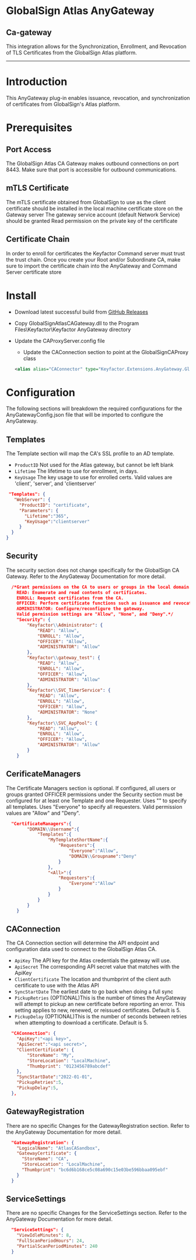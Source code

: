 # GlobalSign Atlas AnyGateway
## Ca-gateway

This integration allows for the Synchronization, Enrollment, and Revocation of TLS Certificates from the GlobalSign Atlas platform.

*** 
# Introduction
This AnyGateway plug-in enables issuance, revocation, and synchronization of certificates from GlobalSign's Atlas platform.  
# Prerequisites

## Port Access
The GlobalSign Atlas CA Gateway makes outbound connections on port 8443. Make sure that port is accessible for outbound communications.

## mTLS Certificate
The mTLS certificate obtained from GlobalSign to use as the client certificate should be installed in the local machine certificate store on the Gateway server
The gateway service account (default Network Service) should be granted Read permission on the private key of the certificate

## Certificate Chain

In order to enroll for certificates the Keyfactor Command server must trust the trust chain. Once you create your Root and/or Subordinate CA, make sure to import the certificate chain into the AnyGateway and Command Server certificate store

# Install
* Download latest successful build from [GitHub Releases](/releases/latest)

* Copy GlobalSignAtlasCAGateway.dll to the Program Files\Keyfactor\Keyfactor AnyGateway directory

* Update the CAProxyServer.config file
  * Update the CAConnection section to point at the GlobalSignCAProxy class
  ```xml
  <alias alias="CAConnector" type="Keyfactor.Extensions.AnyGateway.GlobalSign.Atlas.GlobalSignAtlasCAConnector, GlobalSignAtlasCAGateway"/>
  ```

# Configuration
The following sections will breakdown the required configurations for the AnyGatewayConfig.json file that will be imported to configure the AnyGateway.

## Templates
The Template section will map the CA's SSL profile to an AD template.
* ```ProductID```
Not used for the Atlas gateway, but cannot be left blank
* ```Lifetime```
The lifetime to use for enrollment, in days.
* ```KeyUsage```
The key usage to use for enrolled certs. Valid values are 'client', 'server', and 'clientserver'

 ```json
  "Templates": {
	"WebServer": {
      "ProductID": "certificate",
      "Parameters": {
		"Lifetime":"365",
        "KeyUsage":"clientserver"
      }
   }
}
 ```
## Security
The security section does not change specifically for the GlobalSign CA Gateway.  Refer to the AnyGateway Documentation for more detail.
```json
  /*Grant permissions on the CA to users or groups in the local domain.
	READ: Enumerate and read contents of certificates.
	ENROLL: Request certificates from the CA.
	OFFICER: Perform certificate functions such as issuance and revocation. This is equivalent to "Issue and Manage" permission on the Microsoft CA.
	ADMINISTRATOR: Configure/reconfigure the gateway.
	Valid permission settings are "Allow", "None", and "Deny".*/
    "Security": {
        "Keyfactor\\Administrator": {
            "READ": "Allow",
            "ENROLL": "Allow",
            "OFFICER": "Allow",
            "ADMINISTRATOR": "Allow"
        },
        "Keyfactor\\gateway_test": {
            "READ": "Allow",
            "ENROLL": "Allow",
            "OFFICER": "Allow",
            "ADMINISTRATOR": "Allow"
        },		
        "Keyfactor\\SVC_TimerService": {
            "READ": "Allow",
            "ENROLL": "Allow",
            "OFFICER": "Allow",
            "ADMINISTRATOR": "None"
        },
        "Keyfactor\\SVC_AppPool": {
            "READ": "Allow",
            "ENROLL": "Allow",
            "OFFICER": "Allow",
            "ADMINISTRATOR": "Allow"
        }
    }
```
## CerificateManagers
The Certificate Managers section is optional.
	If configured, all users or groups granted OFFICER permissions under the Security section
	must be configured for at least one Template and one Requester. 
	Uses "<All>" to specify all templates. Uses "Everyone" to specify all requesters.
	Valid permission values are "Allow" and "Deny".
```json
  "CertificateManagers":{
		"DOMAIN\\Username":{
			"Templates":{
				"MyTemplateShortName":{
					"Requesters":{
						"Everyone":"Allow",
						"DOMAIN\\Groupname":"Deny"
					}
				},
				"<All>":{
					"Requesters":{
						"Everyone":"Allow"
					}
				}
			}
		}
	}
```
## CAConnection
The CA Connection section will determine the API endpoint and configuration data used to connect to the GlobalSign Atlas CA. 
* ```ApiKey```
The API key for the Atlas credentials the gateway will use.  
* ```ApiSecret```
The corresponding API secret value that matches with the ApiKey
* ```ClientCertificate```
The location and thumbprint of the client auth certificate to use with the Atlas API
* ```SyncStartDate```
The earliest date to go back when doing a full sync
* ```PickupRetries```
(OPTIONAL)This is the number of times the AnyGateway will attempt to pickup an new certificate before reporting an error. This setting applies to new, renewed, or reissued certificates. Default is 5.
* ```PickupDelay```
(OPTIONAL)This is the number of seconds between retries when attempting to download a certificate. Default is 5.

```json
  "CAConnection": {
	"ApiKey":"<api key>",
	"ApiSecret":"<api secret>",
	"ClientCertificate": {
		"StoreName": "My",
		"StoreLocation": "LocalMachine",
		"Thumbprint": "0123456789abcdef"
	},
	"SyncStartDate":"2022-01-01",
    "PickupRetries":5,
	"PickupDelay":5,
  },
```
## GatewayRegistration
There are no specific Changes for the GatewayRegistration section. Refer to the AnyGateway Documentation for more detail.
```json
  "GatewayRegistration": {
    "LogicalName": "AtlasCASandbox",
    "GatewayCertificate": {
      "StoreName": "CA",
      "StoreLocation": "LocalMachine",
      "Thumbprint": "bc6d6b168ce5c08a690c15e03be596bbaa095ebf"
    }
  }
```

## ServiceSettings
There are no specific Changes for the ServiceSettings section. Refer to the AnyGateway Documentation for more detail.
```json
  "ServiceSettings": {
    "ViewIdleMinutes": 8,
    "FullScanPeriodHours": 24,
	"PartialScanPeriodMinutes": 240 
  }
```
